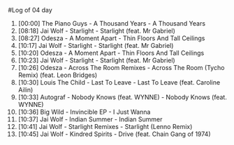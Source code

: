 #Log of 04 day

1. [00:00] The Piano Guys - A Thousand Years - A Thousand Years
1. [08:18] Jai Wolf - Starlight - Starlight (feat. Mr Gabriel)
1. [08:27] Odesza - A Moment Apart - Thin Floors And Tall Ceilings
1. [10:17] Jai Wolf - Starlight - Starlight (feat. Mr Gabriel)
1. [10:20] Odesza - A Moment Apart - Thin Floors And Tall Ceilings
1. [10:23] Jai Wolf - Starlight - Starlight (feat. Mr Gabriel)
1. [10:26] Odesza - Across The Room Remixes - Across The Room (Tycho Remix) (feat. Leon Bridges)
1. [10:30] Louis The Child - Last To Leave - Last To Leave (feat. Caroline Ailin)
1. [10:33] Autograf - Nobody Knows (feat. WYNNE) - Nobody Knows (feat. WYNNE)
1. [10:36] Big Wild - Invincible EP - I Just Wanna
1. [10:37] Jai Wolf - Indian Summer - Indian Summer
1. [10:41] Jai Wolf - Starlight Remixes - Starlight (Lenno Remix)
1. [10:45] Jai Wolf - Kindred Spirits - Drive (feat. Chain Gang of 1974)
